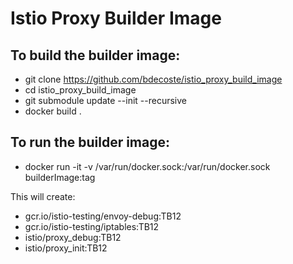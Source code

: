 # Istio Proxy Builder Image

## To build the builder image:

* git clone https://github.com/bdecoste/istio_proxy_build_image
* cd istio_proxy_build_image
* git submodule update --init --recursive
* docker build .


## To run the builder image:

* docker run -it -v /var/run/docker.sock:/var/run/docker.sock builderImage:tag 

This will create:

* gcr.io/istio-testing/envoy-debug:TB12
* gcr.io/istio-testing/iptables:TB12
* istio/proxy_debug:TB12
* istio/proxy_init:TB12


